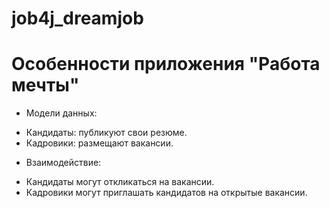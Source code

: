 # job4j_dreamjob

# Особенности приложения "Работа мечты"
- Модели данных:
* Кандидаты: публикуют свои резюме.
* Кадровики: размещают вакансии.
- Взаимодействие:
* Кандидаты могут откликаться на вакансии.
* Кадровики могут приглашать кандидатов на открытые вакансии.